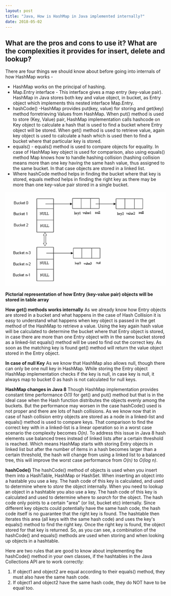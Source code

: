```yaml
---
layout: post
title: "Java, How is HashMap in Java implemented internally?"
date: 2018-05-02
---
```


## What are the pros and cons to use it? What are the complexities it provides for insert, delete and lookup?

There are four things we should know about before going into internals of how HashMap works -
*	HashMap works on the principal of hashing.
*	Map.Entry interface - This interface gives a map entry (key-value pair). HashMap in Java stores both key and value object, in bucket, as Entry object which implements this nested interface Map.Entry.
*	hashCode() -HashMap provides put(key, value) for storing and get(key) method forretrieving Values from HashMap. When put() method is used to store (Key, Value) pair, HashMap implementation calls hashcode on Key object to calculate a hash that is used to find a bucket where Entry object will be stored. When get() method is used to retrieve value, again key object is used to calculate a hash which is used then to find a bucket where that particular key is stored.
*	equals() - equals() method is used to compare objects for equality. In case of HashMap key object is used for comparison, also using equals() method Map knows how to handle hashing collision (hashing collision means more than one key having the same hash value, thus assigned to the same bucket. In that case objects are stored in a linked list.
*	Where hashCode method helps in finding the bucket where that key is stored, equals method helps in finding the right key as there may be more than one key-value pair stored in a single bucket.

![Alt](/../images/java/hash_map.png "HashMap")

**Pictorial representation of how Entry (key-value pair) objects will be stored in table array**

**How get() methods works internally**
As we already know how Entry objects are stored in a bucket and what happens in the case of Hash Collision it is easy to understand what happens when key object is passed in the get method of the HashMap to retrieve a value.
Using the key again hash value will be calculated to determine the bucket where that Entry object is stored, in case there are more than one Entry object with in the same bucket stored as a linked-list equals() method will be used to find out the correct key. As soon as the matching key is found get() method will return the value object stored in the Entry object.

**In case of null Key**
As we know that HashMap also allows null, though there can only be one null key in HashMap. While storing the Entry object HashMap implementation checks if the key is null, in case key is null, it always map to bucket 0 as hash is not calculated for null keys.

**HashMap changes in Java 8**
Though HashMap implementation provides constant time performance *O(1)* for get() and put() method but that is in the ideal case when the Hash function distributes the objects evenly among the buckets.
But the performance may worsen in the case hashCode() used is not proper and there are lots of hash collisions. As we know now that in case of hash collision entry objects are stored as a node in a linked-list and equals() method is used to compare keys. That comparison to find the correct key with in a linked-list is a linear operation so in a worst case scenario the complexity becomes *O(n)*.
To address this issue in Java 8 hash elements use balanced trees instead of linked lists after a certain threshold is reached. Which means HashMap starts with storing Entry objects in linked list but after the number of items in a hash becomes larger than a certain threshold, the hash will change from using a linked list to a balanced tree, this will improve the worst case performance from *O(n)* to *O(log n)*.


**hashCode()**
The hashCode() method of objects is used when you insert them into a HashTable, HashMap or HashSet.
When inserting an object into a hastable you use a key. The hash code of this key is calculated, and used to determine where to *store* the object internally. When you need to lookup an object in a hashtable you also use a key. The hash code of this key is calculated and used to determine where to *search* for the object.
The hash code only points to a certain "area" (or list, bucket etc) internally. Since different key objects could potentially have the same hash code, the hash code itself is no guarantee that the right key is found. The hashtable then iterates this area (all keys with the same hash code) and uses the key's equals() method to find the right key. Once the right key is found, the object stored for that key is returned.
So, as you can see, a combination of the hashCode() and equals() methods are used when storing and when looking up objects in a hashtable.

Here are two rules that are good to know about implementing the hashCode() method in your own classes, if the hashtables in the Java Collections API are to work correctly:
1.	If object1 and object2 are equal according to their equals() method, they must also have the same hash code.
2.	If object1 and object2 have the same hash code, they do NOT have to be equal too.
 
